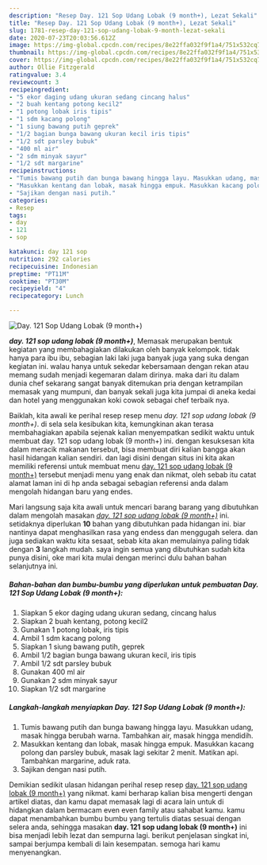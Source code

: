 ```yaml
---
description: "Resep Day. 121 Sop Udang Lobak (9 month+), Lezat Sekali"
title: "Resep Day. 121 Sop Udang Lobak (9 month+), Lezat Sekali"
slug: 1781-resep-day-121-sop-udang-lobak-9-month-lezat-sekali
date: 2020-07-23T20:03:56.612Z
image: https://img-global.cpcdn.com/recipes/8e22ffa032f9f1a4/751x532cq70/day-121-sop-udang-lobak-9-month-foto-resep-utama.jpg
thumbnail: https://img-global.cpcdn.com/recipes/8e22ffa032f9f1a4/751x532cq70/day-121-sop-udang-lobak-9-month-foto-resep-utama.jpg
cover: https://img-global.cpcdn.com/recipes/8e22ffa032f9f1a4/751x532cq70/day-121-sop-udang-lobak-9-month-foto-resep-utama.jpg
author: Ollie Fitzgerald
ratingvalue: 3.4
reviewcount: 3
recipeingredient:
- "5 ekor daging udang ukuran sedang cincang halus"
- "2 buah kentang potong kecil2"
- "1 potong lobak iris tipis"
- "1 sdm kacang polong"
- "1 siung bawang putih geprek"
- "1/2 bagian bunga bawang ukuran kecil iris tipis"
- "1/2 sdt parsley bubuk"
- "400 ml air"
- "2 sdm minyak sayur"
- "1/2 sdt margarine"
recipeinstructions:
- "Tumis bawang putih dan bunga bawang hingga layu. Masukkan udang, masak hingga berubah warna. Tambahkan air, masak hingga mendidih."
- "Masukkan kentang dan lobak, masak hingga empuk. Masukkan kacang polong dan parsley bubuk, masak lagi sekitar 2 menit. Matikan api. Tambahkan margarine, aduk rata."
- "Sajikan dengan nasi putih."
categories:
- Resep
tags:
- day
- 121
- sop

katakunci: day 121 sop 
nutrition: 292 calories
recipecuisine: Indonesian
preptime: "PT11M"
cooktime: "PT30M"
recipeyield: "4"
recipecategory: Lunch

---
```



![Day. 121 Sop Udang Lobak (9 month+)](https://img-global.cpcdn.com/recipes/8e22ffa032f9f1a4/751x532cq70/day-121-sop-udang-lobak-9-month-foto-resep-utama.jpg)

<b><i>day. 121 sop udang lobak (9 month+)</i></b>, Memasak merupakan bentuk kegiatan yang membahagiakan dilakukan oleh banyak kelompok. tidak hanya para ibu ibu, sebagian laki laki juga banyak juga yang suka dengan kegiatan ini. walau hanya untuk sekedar kebersamaan dengan rekan atau memang sudah menjadi kegemaran dalam dirinya. maka dari itu dalam dunia chef sekarang sangat banyak ditemukan pria dengan ketrampilan memasak yang mumpuni, dan banyak sekali juga kita jumpai di aneka kedai dan hotel yang menggunakan koki cowok sebagai chef terbaik nya.

Baiklah, kita awali ke perihal resep resep menu <i>day. 121 sop udang lobak (9 month+)</i>. di sela sela kesibukan kita, kemungkinan akan terasa membahagiakan apabila sejenak kalian menyempatkan sedikit waktu untuk membuat day. 121 sop udang lobak (9 month+) ini. dengan kesuksesan kita dalam meracik makanan tersebut, bisa membuat diri kalian bangga akan hasil hidangan kalian sendiri. dan lagi disini dengan situs ini kita akan memiliki referensi untuk membuat menu <u>day. 121 sop udang lobak (9 month+)</u> tersebut menjadi menu yang enak dan nikmat, oleh sebab itu catat alamat laman ini di hp anda sebagai sebagian referensi anda dalam mengolah hidangan baru yang endes.




Mari langsung saja kita awali untuk mencari barang barang yang dibutuhkan dalam mengolah masakan <u><i>day. 121 sop udang lobak (9 month+)</i></u> ini. setidaknya diperlukan <b>10</b> bahan yang dibutuhkan pada hidangan ini. biar nantinya dapat menghasilkan rasa yang endess dan menggugah selera. dan juga sediakan waktu kita sesaat, sebab kita akan memulainya paling tidak dengan <b>3</b> langkah mudah. saya ingin semua yang dibutuhkan sudah kita punya disini, oke mari kita mulai dengan merinci dulu bahan bahan selanjutnya ini.

<!--inarticleads1-->

##### Bahan-bahan dan bumbu-bumbu yang diperlukan untuk pembuatan Day. 121 Sop Udang Lobak (9 month+):

1. Siapkan 5 ekor daging udang ukuran sedang, cincang halus
1. Siapkan 2 buah kentang, potong kecil2
1. Gunakan 1 potong lobak, iris tipis
1. Ambil 1 sdm kacang polong
1. Siapkan 1 siung bawang putih, geprek
1. Ambil 1/2 bagian bunga bawang ukuran kecil, iris tipis
1. Ambil 1/2 sdt parsley bubuk
1. Gunakan 400 ml air
1. Gunakan 2 sdm minyak sayur
1. Siapkan 1/2 sdt margarine




<!--inarticleads2-->

##### Langkah-langkah menyiapkan Day. 121 Sop Udang Lobak (9 month+):

1. Tumis bawang putih dan bunga bawang hingga layu. Masukkan udang, masak hingga berubah warna. Tambahkan air, masak hingga mendidih.
1. Masukkan kentang dan lobak, masak hingga empuk. Masukkan kacang polong dan parsley bubuk, masak lagi sekitar 2 menit. Matikan api. Tambahkan margarine, aduk rata.
1. Sajikan dengan nasi putih.




Demikian sedikit ulasan hidangan perihal resep resep <u>day. 121 sop udang lobak (9 month+)</u> yang nikmat. kami berharap kalian bisa mengerti dengan artikel diatas, dan kamu dapat memasak lagi di acara lain untuk di hidangkan dalam bermacam even even family atau sahabat kamu. kamu dapat menambahkan bumbu bumbu yang tertulis diatas sesuai dengan selera anda, sehingga masakan <b>day. 121 sop udang lobak (9 month+)</b> ini bisa menjadi lebih lezat dan sempurna lagi. berikut penjelasan singkat ini, sampai berjumpa kembali di lain kesempatan. semoga hari kamu menyenangkan.
